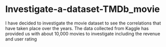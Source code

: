 # Investigate-a-dataset-TMDb_movie
I have decided to investigate the movie dataset to see the correlations that have taken place over the years. The data collected from Kaggle has provided us with about 10,000 movies to investigate including the revenue and user rating
